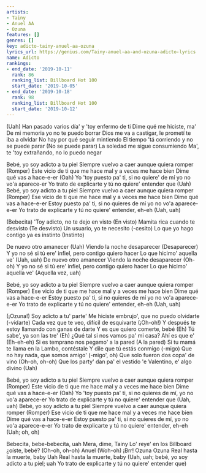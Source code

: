 ```yaml
---
artists:
- Tainy
- Anuel AA
- Ozuna
features: []
genres: []
key: adicto-tainy-anuel-aa-ozuna
lyrics_url: https://genius.com/Tainy-anuel-aa-and-ozuna-adicto-lyrics
name: Adicto
rankings:
- end_date: '2019-10-11'
  rank: 86
  ranking_list: Billboard Hot 100
  start_date: '2019-10-05'
- end_date: '2019-10-18'
  rank: 98
  ranking_list: Billboard Hot 100
  start_date: '2019-10-12'
---
```

(Uah)
Han pasado varios día' y 'toy enfermo de ti
Dime qué me hiciste, ma'
De mi memoria yo no te puedo borrar
Dios me va a castigar, le prometí te iba a olvidar
No hay por qué seguir mintiendo
El tiempo 'tá corriendo y no se puede parar (No se puede parar)
La soledad me sigue consumiendo
Ma', te 'toy extrañando, no lo puedo negar


Bebé, yo soy adicto a tu piel
Siempre vuelvo a caer aunque quiera romper (Romper)
Este vicio de ti que me hace mal y a veces me hace bien
Dime qué vas a hace-e-er (Oah)
Yo 'toy puesto pa' ti, si no quiere' de mí yo no vo'a aparece-er
Yo trato de explicarte y tú no quiere' entender que (Uah)
Bebé, yo soy adicto a tu piel
Siempre vuelvo a caer aunque quiera romper (Romper)
Ese vicio de ti que me hace mal y a veces me hace bien
Dime qué vas a hace-e-er
Estoy puesto pa' ti, si no quieres de mí yo no vo'a aparece-e-er
Yo trato de explicarte y tú no quiere' entender, eh-eh (Uah, uah)


(Bebecita)
'Toy adicto, no te dejo en visto (En visto)
Mamita rica cuando te desvisto (Te desvisto)
Un usuario, yo te necesito (-cesito)
Lo que yo hago contigo ya es instinto (Instinto)


De nuevo otro amanecer (Uah)
Viendo la noche desaparecer (Desaparecer)
Y yo no sé si tú ere' infiel, pero contigo quiero hacer
Lo que hicimo' aquella ve' (Uah, uah)
De nuevo otro amanecer
Viendo la noche desaparecer (Oh-oh)
Y yo no sé si tú ere' infiel, pero contigo quiero hacer
Lo que hicimo' aquella ve' (Aquella vez, uah)


Bebé, yo soy adicto a tu piel
Siempre vuelvo a caer aunque quiera romper (Romper)
Ese vicio de ti que me hace mal y a veces me hace bien
Dime qué vas a hace-e-er
Estoy puesto pa' ti, si no quieres de mí yo no vo'a aparece-e-er
Yo trato de explicarte y tú no quiere' entender, eh-eh (Uah, uah)


(¡Ozuna!)
Soy adicto a tu' parte'
Me hiciste embrujo', que no puedo olvidarte (-vidarte)
Cada vez que te veo, difícil de esquivarte (¡Oh-oh!)
Y después te estoy llamando con ganas de darte
Y es que quiero comerte, bebé (Eh)
Tú sabe', ya son las tre' (Eh)
¿Qué tal si nos vamos pa' mi casa? Ahí es que e' (Eh-eh-eh)
Si es temprano nos pegamo' a la pared (A la pared)
Si tu mamá te llama en la Lambo, contéstale
Y dile que tú estás conmigo (-migo)
Que no hay nada, que somos amigo' (-migo', oh)
Que solo fueron dos copa' de vino (Oh-oh, oh-oh)
Que los party' dan pa' el vestido 'e Valentino, e' algo divino (Uah)


Bebé, yo soy adicto a tu piel
Siempre vuelvo a caer aunque quiera romper (Romper)
Este vicio de ti que me hace mal y a veces me hace bien
Dime qué vas a hace-e-er (Oah)
Yo 'toy puesto pa' ti, si no quieres de mí, yo no vo'a aparece-er
Yo trato de explicarte y tú no quiere' entender que (Uah, uah)
Bebé, yo soy adicto a tu piel
Siempre vuelvo a caer aunque quiera romper (Romper)
Ese vicio de ti que me hace mal y a veces me hace bien
Dime qué vas a hace-e-er
Estoy puesto pa' ti, si no quieres de mí, yo no vo'a aparece-e-er
Yo trato de explicarte y tú no quiere' entender, eh-eh (Uah; oh, oh)


Bebecita, bebe-bebecita, uah
Mera, dime, Tainy
Lo' reye' en los Billboard ¿oíste, bebé? (Oh-oh, oh-oh)
Anuel (Woh-oh)
¡Brr!
Ozuna
Ozuna
Real hasta la muerte, baby
Uah
Real hasta la muerte, baby
(Uah, uah; bebé, yo soy adicto a tu piel; uah
Yo trato de explicarte y tú no quiere' entender que)
